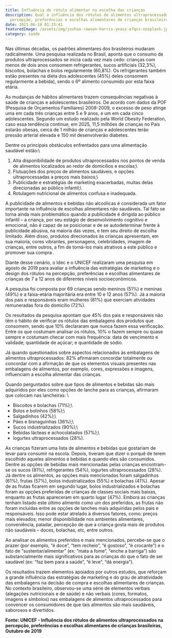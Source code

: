 ```yaml
---
title: Influência do rótulo alimentar na escolha das crianças
description: Qual a influência dos rótulos de alimentos ultraprocessados na
  percepção, preferências e escolhas alimentares de crianças brasileiras
date: 2021-06-18 01:33:41
featuredImage: /assets/img/joshua-rawson-harris-ynasz-e7qss-unsplash.jpg
category: saúde
---
```

Nas últimas décadas, os padrões alimentares dos brasileiros mudaram radicalmente. Uma pesquisa realizada no Brasil, aponta que o consumo de produtos ultraprocessados se inicia cada vez mais cedo: crianças com menos de dois anos consomem refrigerantes, sucos artificiais (32,3%), biscoitos, bolachas e bolos regularmente (60,8%). Os refrigerantes também estão presentes na dieta dos adolescentes (45%) deles consomem regularmente a bebida), sendo o 6º alimento consumido por esta faixa etária.



As mudanças de hábitos alimentares trazem consequências negativas à saúde de crianças e adolescentes brasileiros. De acordo com dados da POF (Pesquisa de Orçamentos Familiares) 2008-2009, o excesso de peso atinge uma em cada três crianças entre 5 e 9 anos, e um em cada cinco adolescentes. Segundo um estudo realizado pela World Obesity Federation, caso essa tendência continue, em 2025, 11,5 milhões de crianças no País estarão obesas, cerca de 1 milhão de crianças e adolescentes terão pressão arterial elevada e 150 mil desenvolverão diabetes.



Dentre os principais obstáculos enfrentados para uma alimentação saudável estão:\
1) Alta disponibilidade de produtos ultraprocessados nos pontos de venda de alimentos localizados ao redor de domicílios e escolas;\
2) Flutuações dos preços de alimentos saudáveis, e opções ultraprocessadas a preços mais baixos;\
3) Publicidade e estratégias de marketing exacerbadas, muitas delas direcionadas ao público infantil;\
4) Rotulagem nutricional de alimentos confusa e inadequada.



A publicidade de alimentos e bebidas não alcoólicas é considerada um fator importante na influência de escolhas alimentares não saudáveis. Tal fato se torna ainda mais problemático quando a publicidade é dirigida ao público infantil – a criança, por seu estágio de desenvolvimento cognitivo e emocional, não é capaz de se posicionar e de se autodeterminar frente à publicidade abusiva, na maioria das vezes, e tem seu direito de escolha limitado. Além disso, produtos direcionados às crianças apresentam, em sua maioria, cores vibrantes, personagens, celebridades, imagem de crianças, entre outros, a fim de torná-los mais atrativos a este público e promover sua compra .



Diante desse cenário, o Idec e o UNICEF realizaram uma pesquisa em agosto de 2019 para avaliar a influência das estratégias de marketing e o design dos rótulos na percepção, preferências e escolhas alimentares de crianças de 7 a 12 anos de diferentes níveis socioeconômicos.



A pesquisa foi composta por 69 crianças sendo meninos (51%) e meninas (49%) e a faixa-etária majoritária era entre 10 e 12 anos (57%). Já a maioria dos pais e responsáveis eram mulheres (81%) que exerciam atividades remuneradas fora do domicílio (72%).



Os resultados da pesquisa apontam que 45% dos pais e responsáveis não têm o hábito de verificar os rótulos das embalagens dos produtos que consomem, sendo que 10% declararam que nunca fazem essa verificação. Entre os que costumam analisar os rótulos, 10% o fazem sempre ou quase sempre e costumam checar com mais frequência: data de vencimento e validade; quantidade de açúcar; e quantidade de sódio.



Já quando questionados sobre aspectos relacionados às embalagens de alimentos ultraprocessados: 82% afirmaram concordar totalmente ou concordar com a afirmação de que os elementos visuais presentes nas embalagens de alimentos, por exemplo, cores, expressões e imagens, influenciam a escolha alimentar das crianças.



Quando perguntados sobre que tipos de alimentos e bebidas são mais adquiridos por eles como opções de lanche para as crianças, afirmaram que colocam nas lancheiras: \
- Biscoitos e bolachas (71%);\
- Bolos e bolinhos (58%);\
- Salgadinhos (42%);\
- Pães e bisnaguinhas (36%);\
- Sucos industrializados (90%);\
- Bebidas lácteas e achocolatados (57%);\
- Iogurtes ultraprocessados (28%).



As crianças fizeram uma lista de alimentos e bebidas que gostariam de levar para consumir na escola. Depois, tiveram que dizer o porquê de terem escolhido aqueles alimentos e bebidas e quando eles são consumidos. Dentre as opções de bebidas mais mencionadas pelas crianças encontram-se os sucos (81%), refrigerantes (54%), iogurtes ultraprocessados (28%). Já dentre os alimentos, as opções mais mencionadas foram salgadinhos (61%), frutas (57%), bolos industrializados (55%) e bolachas (41%). Apesar de as frutas ficarem em segundo lugar, bolos industrializados e bolachas foram as opções preferidas de crianças de classes sociais mais baixas, enquanto as frutas apareceram em quarto lugar (47%). Embora as crianças tenham listado este último alimento como um dos preferidos, as frutas não foram incluídas entre as opções de lanches mais adquiridas pelos pais e responsáveis. Isso pode estar atrelado à diversos fatores, como: preços mais elevados; menor disponibilidade nos ambientes alimentares, conveniência, paladar, percepção de que a criança gosta mais de produtos não saudáveis – doces, bolachas, etc, entre outros.



Ao analisar os alimentos preferidos e mais mencionados, percebe-se que o prazer (por exemplo, “é doce”, “tem recheio”, “é gostoso”, “é crocante”) e o fato de “sustentar/alimentar” (ex: “mata a fome”, “enche a barriga”) são substancialmente mais significativos para as crianças do que o fato de ser saudável (ex: “faz bem para a saúde”, “é leve”, “dá energia”).



Os resultados trazem elementos apoiados por outros estudos, que reforçam a grande influência das estratégias de marketing e do grau de atratividade das embalagens na decisão de compra e escolhas alimentares de crianças. No contexto brasileiro, observou-se uma série de elementos verbais (alegações nutricionais e de saúde) e não verbais (cores, formatos, imagens e símbolos) nas embalagens de alimentos ultraprocessados para convencer os consumidores de que tais alimentos são mais saudáveis, saborosos e divertidos.



**Fonte: UNICEF - Influência dos rótulos de alimentos ultraprocessados na percepção, preferências e escolhas alimentares de crianças brasileiras, Outubro de 2019**